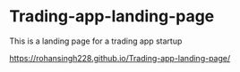 # Trading-app-landing-page
This is a landing page for a trading app startup


https://rohansingh228.github.io/Trading-app-landing-page/

